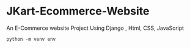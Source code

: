 # JKart-Ecommerce-Website
An E-Commerce website Project Using Django , Html, CSS, JavaScript

```
python -m venv env
```
